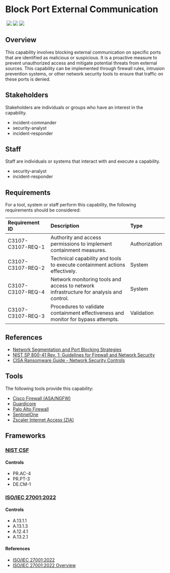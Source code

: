 # Block Port External Communication
&nbsp;![](https://img.shields.io/badge/ID-C3107-blue)&nbsp;![](https://img.shields.io/badge/Phase-Containment_%28P0003%29-blue)&nbsp;![](https://img.shields.io/badge/Category-Network-blue)
## Overview
This capability involves blocking external communication on specific ports that are identified as malicious or suspicious. It is a proactive measure to prevent unauthorized access and mitigate potential threats from external sources. This capability can be implemented through firewall rules, intrusion prevention systems, or other network security tools to ensure that traffic on these ports is denied.

## Stakeholders
Stakeholders are individuals or groups who have an interest in the capability.

- incident-commander
- security-analyst
- incident-responder

## Staff
Staff are individuals or systems that interact with and execute a capability.

- security-analyst
- incident-responder

## Requirements
For a tool, system or staff perform this capability, the following requirements should be considered:

| Requirement ID | Description | Type |
| :--- | :--- | :--- |
| C3107-C3107-REQ-1 | Authority and access permissions to implement containment measures. | Authorization|
| C3107-C3107-REQ-2 | Technical capability and tools to execute containment actions effectively. | System|
| C3107-C3107-REQ-4 | Network monitoring tools and access to network infrastructure for analysis and control. | System|
| C3107-C3107-REQ-3 | Procedures to validate containment effectiveness and monitor for bypass attempts. | Validation|

## References

- [Network Segmentation and Port Blocking Strategies](https://www.sans.org/white-papers/33649/)
- [NIST SP 800-41 Rev. 1: Guidelines for Firewall and Network Security](https://csrc.nist.gov/publications/detail/sp/800-41/rev-1/final)
- [CISA Ransomware Guide - Network Security Controls](https://www.cisa.gov/sites/default/files/publications/CISA_MS-ISAC_Ransomware%20Guide_S508C.pdf)
## Tools
The following tools provide this capability:

- [Cisco Firewall (ASA/NGFW)](../tool/cisco-fw/C3107.md)
- [Guardicore](../tool/guardicore/C3107.md)
- [Palo Alto Firewall](../tool/palo-alto-fw/C3107.md)
- [SentinelOne](../tool/sentinelone/C3107.md)
- [Zscaler Internet Access (ZIA)](../tool/zscaler-zia/C3107.md)

## Frameworks
### [NIST CSF](../frameworks/F0003.md)

#### Controls

- PR.AC-4 
- PR.PT-3 
- DE.CM-1 

### [ISO/IEC 27001:2022](../frameworks/F0002.md)

#### Controls

- A.13.1.1 
- A.13.1.3 
- A.12.4.1 
- A.13.2.1 

#### References

- [ISO/IEC 27001:2022](https://www.iso.org/standard/82875.html)
- [ISO/IEC 27001:2022 Overview](https://www.iso.org/isoiec-27001-information-security.html)